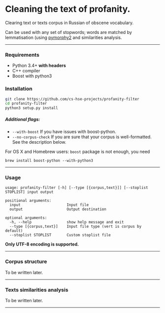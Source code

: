 Cleaning the text of profanity.
===============================

Clearing text or texts corpus in Russian of obscene vocabulary.

Can be used with any set of stopwords; words are matched by lemmatisation (using [pymorphy2](https://github.com/kmike/pymorphy2) and similarities analysis.


---
### Requirements

  * Python 3.4+ **with headers**
  * C++ compiler
  * Boost with python3

### Installation

```bash
git clone https://github.com/cs-hse-projects/profanity-filter
cd profanity-filter
python3 setup.py install
```

##### Additional flags:
* `--with-boost` If you have issues with boost-python.
* `--no-corpus-check` If you are sure that your corpus is well-formatted. See the description below.

For OS X and Homebrew users:
```boost``` package is not enough, you need

```
brew install boost-python --with-python3
```


---
### Usage
```
usage: profanity-filter [-h] [--type [{corpus,text}]] [--stoplist STOPLIST] input output

positional arguments:
  input                     Input file
  output                    Output destination

optional arguments:
  -h, --help                show help message and exit
  --type [{corpus,text}]    Input file type (vert is corpus by default)
  --stoplist STOPLIST       Custom stoplist file
```

**Only UTF-8 encoding is supported.**


---
### Corpus structure

To be written later.


---
### Texts similarities analysis

To be written later.


---